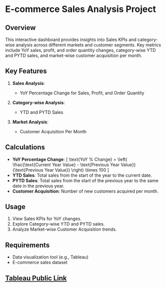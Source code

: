 # E-commerce Sales Analysis Project

## Overview

This interactive dashboard provides insights into Sales KPIs and category-wise analysis across different markets and customer segments. Key metrics include YoY sales, profit, and order quantity changes, category-wise YTD and PYTD sales, and market-wise customer acquisition per month.

## Key Features

1. **Sales Analysis**:
   - YoY Percentage Change for Sales, Profit, and Order Quantity

2. **Category-wise Analysis**:
   - YTD and PYTD Sales

3. **Market Analysis**:
   - Customer Acquisition Per Month

## Calculations

- **YoY Percentage Change**: \[ \text{YoY \% Change} = \left( \frac{\text{Current Year Value} - \text{Previous Year Value}}{\text{Previous Year Value}} \right) \times 100 \]
- **YTD Sales**: Total sales from the start of the year to the current date.
- **PYTD Sales**: Total sales from the start of the previous year to the same date in the previous year.
- **Customer Acquisition**: Number of new customers acquired per month.

## Usage

1. View Sales KPIs for YoY changes.
2. Explore Category-wise YTD and PYTD sales.
3. Analyze Market-wise Customer Acquisition trends.

## Requirements

- Data visualization tool (e.g., Tableau)
- E-commerce sales dataset

## [Tableau Public Link](https://public.tableau.com/app/profile/deepti.guruprasad/viz/EcommerceSales_17202175485660/Dashboard1)
